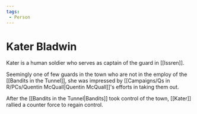 ```yaml
---
tags:
 - Person
---
```


# Kater Bladwin

Kater is a human soldier who serves as captain of the guard in [[Issren]].

Seemingly one of few guards in the town who are not in the employ of the [[Bandits in the Tunnel]], she was impressed by [[Campaigns/Qs in R/PCs/Quentin McQuall|Quentin McQuall]]'s efforts in taking them out.

After the [[Bandits in the Tunnel|Bandits]] took control of the town, [[Kater]] rallied a counter force to regain control.